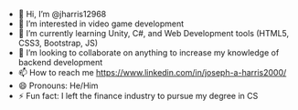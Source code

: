 - 👋 Hi, I’m @jharris12968
- 👀 I’m interested in video game development
- 🌱 I’m currently learning Unity, C#, and Web Development tools (HTML5, CSS3, Bootstrap, JS)
- 💞️ I’m looking to collaborate on anything to increase my knowledge of backend development 
- 📫 How to reach me https://www.linkedin.com/in/joseph-a-harris2000/
- 😄 Pronouns: He/Him
- ⚡ Fun fact: I left the finance industry to pursue my degree in CS

<!---
jharris12968/jharris12968 is a ✨ special ✨ repository because its `README.md` (this file) appears on your GitHub profile.
You can click the Preview link to take a look at your changes.
--->
